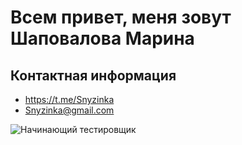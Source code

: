 # **Всем привет, меня зовут Шаповалова Марина**

## **Контактная информация**

* https://t.me/Snyzinka
* Snyzinka@gmail.com

<image src="https://lh3.googleusercontent.com/Wl05rvhL7St8Cg6GGfWt65O-mAGDqnaAu2fpuFGxDBgYz9an4AMEbdRn6nW6JUXvsFQmcb8eCb5UStDiUZ4eizaU5OvUF7kmxNmVgUBrY1xbIMZLaF5Dlf9pEDdL2cqujXPw7RPjcZ2K-N2UZEJ-VTORcRBvampGUujqumsqCsRxd_z5J3xQ_a0ZnbJjomeDPxy_4kq_VC8q2Kp9PlOdYgX_9cwzHEK9nCUvjIZic-S7Ni-QBqjgZRFjYSf8Yw8lGAjeDyLyxZeEvREotHN3Ucut0sk1LDqfqMbzhBRiy3nXwhqISOyQRaj0pp0Vmry1cUz-i8apds6V7868gBTISsZRRazvQwbrW2xQDMjIquftg7aOzdkoL9jlwRaslQVEoj6Ab8IxX9dkiFCGhR3PyoGeNh7MuymPZO1UEeHDvYnyYLAN6hKHKjPglZgB5UJ30X6JlymH5zZUUzPH0JgHZcG7zudAa7e8N8rz_jCf8xzM-a8P3KeqxV1jFrPaEJldOpxIFCLywOPsYao99twcG2eWBk8YfqdMvdMQy8Ps6tMu6wGl2ra0r-DBH0mSjUaBS7pKegnmDWsOIrCTTRA1gbwaO6I-FygkUy_K6xqXu0W2g3aCslXk0919o6kfPoLJtoWgxI2Sy3kpyg8GXEZtY9Kfr3AehEzplvP5hEECKe5iTdWekDneb_14LHSwBgpeCGWTp4VQhvG3px5vVWkr3RLQGivtXs3lp4g2D4bIpDMOXKZ1UsGTg4280wjYqzuzGtN2sg9r3MEJTlEzLOA96p-nnP4_iDHqcSFnNTcLTrO3ZJMdXK3MZ39E7fc_AidIuX4Z1Sk5FkqWpkMmZAcRlKFA7esaYVa2FwwmkvzY3iGhqAg_MtEqa0p3a3GOgQ-HB1PNDqqBw526v6NKWD4IqSppbuTk9OB7NHPa=w698-h929-no?authuser=0" alt="Начинающий тестировщик">




